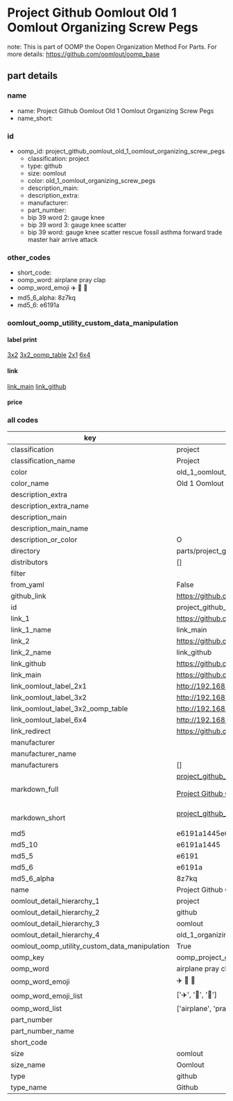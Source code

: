 # Project Github Oomlout Old 1 Oomlout Organizing Screw Pegs  

note: This is part of OOMP the Oopen Organization Method For Parts. For more details: https://github.com/oomlout/oomp_base

##  part details
  







### name
* name: Project Github Oomlout Old 1 Oomlout Organizing Screw Pegs
* name_short: 
### id
* oomp_id: project_github_oomlout_old_1_oomlout_organizing_screw_pegs
  * classification: project
  * type: github
  * size: oomlout
  * color: old_1_oomlout_organizing_screw_pegs
  * description_main: 
  * description_extra: 
  * manufacturer: 
  * part_number: 
  * bip 39 word 2: gauge knee
  * bip 39 word 3: gauge knee scatter
  * bip 39 word: gauge knee scatter rescue fossil asthma forward trade master hair arrive attack

### other_codes
* short_code: 
* oomp_word: airplane pray clap
* oomp_word_emoji :airplane: :pray: :clap:
* md5_6_alpha: 8z7kq
* md5_6: e6191a






### oomlout_oomp_utility_custom_data_manipulation
#### label print
[3x2](http://192.168.1.245:1112/?label=oomp%208z7kq)
[3x2_oomp_table](http://192.168.1.108:1112/?label=oomp%208z7kq)
[2x1](http://192.168.1.242:1112/?label=oomp%208z7kq)
[6x4](http://192.168.1.55:1112/?label=oomp%208z7kq)    

#### link

[link_main](https://github.com/oomlout/oomlout_oomp_version_1_messy/tree/main/parts/project_github_oomlout_old_1_oomlout_organizing_screw_pegs) [link_github](https://github.com/oomlout/oomlout_oomp_version_1_messy/tree/main/parts/project_github_oomlout_old_1_oomlout_organizing_screw_pegs)                             

#### price







### all codes 
| key | value |  
| --- | --- |  
| classification | project |  
| classification_name | Project |  
| color | old_1_oomlout_organizing_screw_pegs |  
| color_name | Old 1 Oomlout Organizing Screw Pegs |  
| description_extra |  |  
| description_extra_name |  |  
| description_main |  |  
| description_main_name |  |  
| description_or_color | O  |  
| directory | parts/project_github_oomlout_old_1_oomlout_organizing_screw_pegs |  
| distributors | [] |  
| filter |  |  
| from_yaml | False |  
| github_link | https://github.com/oomlout/oomlout_oomp_part_src/tree/main/parts/project_github_oomlout_old_1_oomlout_organizing_screw_pegs |  
| id | project_github_oomlout_old_1_oomlout_organizing_screw_pegs |  
| link_1 | https://github.com/oomlout/oomlout_oomp_version_1_messy/tree/main/parts/project_github_oomlout_old_1_oomlout_organizing_screw_pegs |  
| link_1_name | link_main |  
| link_2 | https://github.com/oomlout/oomlout_oomp_version_1_messy/tree/main/parts/project_github_oomlout_old_1_oomlout_organizing_screw_pegs |  
| link_2_name | link_github |  
| link_github | https://github.com/oomlout/oomlout_oomp_version_1_messy/tree/main/parts/project_github_oomlout_old_1_oomlout_organizing_screw_pegs |  
| link_main | https://github.com/oomlout/oomlout_oomp_version_1_messy/tree/main/parts/project_github_oomlout_old_1_oomlout_organizing_screw_pegs |  
| link_oomlout_label_2x1 | http://192.168.1.242:1112/?label=oomp%208z7kq |  
| link_oomlout_label_3x2 | http://192.168.1.245:1112/?label=oomp%208z7kq |  
| link_oomlout_label_3x2_oomp_table | http://192.168.1.108:1112/?label=oomp%208z7kq |  
| link_oomlout_label_6x4 | http://192.168.1.55:1112/?label=oomp%208z7kq |  
| link_redirect | https://github.com/oomlout/oomlout_oomp_version_1_messy/tree/main/parts/project_github_oomlout_old_1_oomlout_organizing_screw_pegs |  
| manufacturer |  |  
| manufacturer_name |  |  
| manufacturers | [] |  
| markdown_full | [project_github_oomlout_old_1_oomlout_organizing_screw_pegs](none)<br>[](none)<br>[Project Github Oomlout Old 1 Oomlout Organizing Screw Pegs](none)<br><br> |  
| markdown_short | [project_github_oomlout_old_1_oomlout_organizing_screw_pegs](none)<br><br> |  
| md5 | e6191a1445e6ab78382dfb7380dee304 |  
| md5_10 | e6191a1445 |  
| md5_5 | e6191 |  
| md5_6 | e6191a |  
| md5_6_alpha | 8z7kq |  
| name | Project Github Oomlout Old 1 Oomlout Organizing Screw Pegs |  
| oomlout_detail_hierarchy_1 | project |  
| oomlout_detail_hierarchy_2 | github |  
| oomlout_detail_hierarchy_3 | oomlout |  
| oomlout_detail_hierarchy_4 | old_1_organizing_spegs |  
| oomlout_oomp_utility_custom_data_manipulation | True |  
| oomp_key | oomp_project_github_oomlout_old_1_oomlout_organizing_screw_pegs |  
| oomp_word | airplane pray clap |  
| oomp_word_emoji | :airplane: :pray: :clap: |  
| oomp_word_emoji_list | [':airplane:', ':pray:', ':clap:'] |  
| oomp_word_list | ['airplane', 'pray', 'clap'] |  
| part_number |  |  
| part_number_name |  |  
| short_code |  |  
| size | oomlout |  
| size_name | Oomlout |  
| type | github |  
| type_name | Github |  
